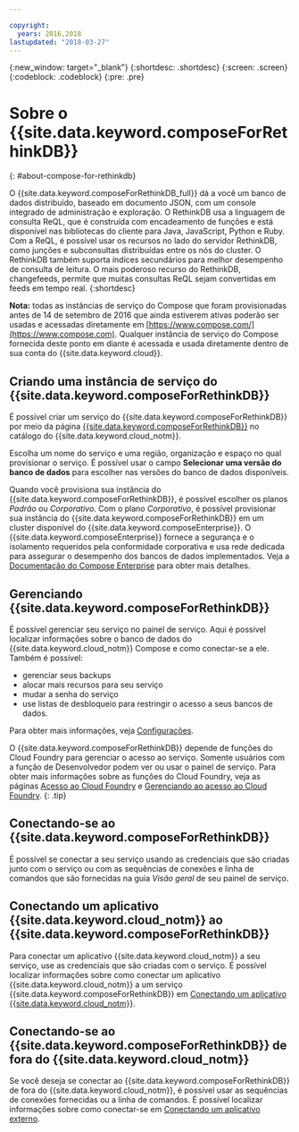 ```yaml
---

copyright:
  years: 2016,2018
lastupdated: "2018-03-27"
---
```


{:new_window: target="_blank"}
{:shortdesc: .shortdesc}
{:screen: .screen}
{:codeblock: .codeblock}
{:pre: .pre}

# Sobre o {{site.data.keyword.composeForRethinkDB}}
{: #about-compose-for-rethinkdb}

O {{site.data.keyword.composeForRethinkDB_full}} dá a você um banco de dados distribuído, baseado em documento JSON, com um console integrado de administração e exploração. O RethinkDB usa a linguagem de consulta ReQL, que é construída com encadeamento de funções e está disponível nas bibliotecas do cliente para Java, JavaScript, Python e Ruby. Com a ReQL, é possível usar os recursos no lado do servidor RethinkDB, como junções e subconsultas distribuídas entre os nós do cluster. O RethinkDB também suporta índices secundários para melhor desempenho de consulta de leitura. O mais poderoso recurso do RethinkDB, changefeeds, permite que muitas consultas ReQL sejam convertidas em feeds em tempo real.
{:shortdesc}

**Nota:** todas as instâncias de serviço do Compose que foram
provisionadas antes de 14 de setembro de 2016 que ainda estiverem ativas poderão ser
usadas e acessadas diretamente em
[https://www.compose.com/](https://www.compose.com). Qualquer instância de serviço do Compose fornecida deste ponto em diante é acessada e usada diretamente dentro de sua conta do {{site.data.keyword.cloud}}.

## Criando uma instância de serviço do {{site.data.keyword.composeForRethinkDB}}

É possível criar um serviço do {{site.data.keyword.composeForRethinkDB}} por meio da página [{{site.data.keyword.composeForRethinkDB}}](https://console.{DomainName}/catalog/services/compose-for-rethinkdb/) no catálogo do {{site.data.keyword.cloud_notm}}.

Escolha um nome do serviço e uma região, organização e espaço no qual provisionar o serviço. É possível usar o campo **Selecionar uma versão do banco de dados** para escolher nas versões do banco de dados disponíveis.

Quando você provisiona sua instância do {{site.data.keyword.composeForRethinkDB}}, é possível escolher os planos *Padrão* ou *Corporativo*. Com o plano *Corporativo*, é possível provisionar sua instância do {{site.data.keyword.composeForRethinkDB}} em um cluster disponível do {{site.data.keyword.composeEnterprise}}. O {{site.data.keyword.composeEnterprise}} fornece a segurança e o isolamento requeridos pela conformidade corporativa e usa rede dedicada para assegurar o desempenho dos bancos de dados implementados. Veja a [Documentação do Compose Enterprise](../ComposeEnterprise/index.html) para obter mais detalhes.

## Gerenciando {{site.data.keyword.composeForRethinkDB}}

É possível gerenciar seu serviço no painel de serviço. Aqui é possível localizar informações sobre o banco de dados do {{site.data.keyword.cloud_notm}} Compose e como conectar-se a ele. Também é possível:
- gerenciar seus backups
- alocar mais recursos para seu serviço
- mudar a senha do serviço
- use listas de desbloqueio para restringir o acesso a seus bancos de dados. 

Para obter mais informações, veja [Configurações](./dashboard-settings.html).

O {{site.data.keyword.composeForRethinkDB}} depende de funções do Cloud Foundry para gerenciar o acesso ao serviço. Somente usuários com a função de Desenvolvedor podem ver ou usar o painel de serviço. Para obter mais informações sobre as funções do Cloud Foundry, veja as páginas [Acesso ao Cloud Foundry](https://console.bluemix.net/docs/iam/cfaccess.html#cfaccess) e [Gerenciando ao acesso ao Cloud Foundry](https://console.bluemix.net/docs/iam/mngcf.html#mngcf).
{: .tip}

## Conectando-se ao {{site.data.keyword.composeForRethinkDB}}

É possível se conectar a seu serviço usando as credenciais que são criadas junto com o serviço ou com as sequências de conexões e linha de comandos que são fornecidas na guia *Visão geral* de seu painel de serviço.

## Conectando um aplicativo {{site.data.keyword.cloud_notm}} ao {{site.data.keyword.composeForRethinkDB}}

Para conectar um aplicativo {{site.data.keyword.cloud_notm}} a seu serviço, use as credenciais que são criadas com o serviço. É possível localizar informações sobre como conectar um aplicativo {{site.data.keyword.cloud_notm}} a um serviço {{site.data.keyword.composeForRethinkDB}} em [Conectando um aplicativo {{site.data.keyword.cloud_notm}}](./connecting-bluemix-app.html).

## Conectando-se ao {{site.data.keyword.composeForRethinkDB}} de fora do {{site.data.keyword.cloud_notm}}

Se você deseja se conectar ao {{site.data.keyword.composeForRethinkDB}} de fora do {{site.data.keyword.cloud_notm}}, é possível usar as sequências de conexões fornecidas ou a linha de comandos. É possível localizar informações sobre como conectar-se em [Conectando um aplicativo externo](./connecting-external.html).
